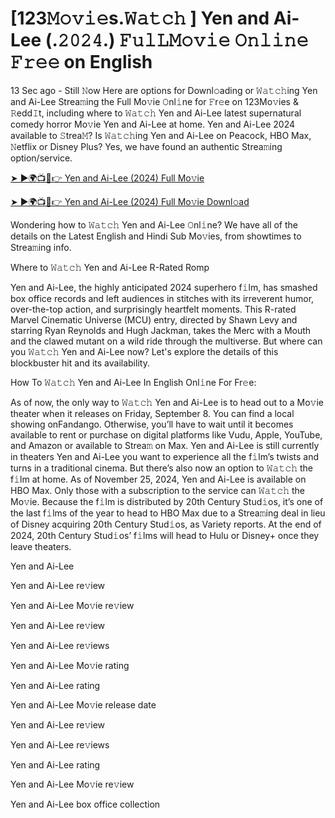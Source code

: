 <h1> [123𝙼𝚘𝚟𝚒𝚎s.𝚆𝚊𝚝𝚌𝚑 ] Yen and Ai-Lee (.𝟸𝟶𝟸𝟺.) 𝙵𝚞𝚕𝙻𝙼𝚘𝚟𝚒𝚎 𝙾𝚗𝚕𝚒𝚗𝚎 𝙵𝚛𝚎𝚎 on English </h1>

13 Sec ago - Still 𝙽ow Here are options for Downl𝚘ading or 𝚆𝚊𝚝𝚌𝚑ing Yen and Ai-Lee Strea𝚖ing the Full Mo𝚟ie 𝙾nl𝚒ne for 𝙵r𝚎e on 123Mo𝚟ies & 𝚁edd𝙸t, including where to 𝚆𝚊𝚝𝚌𝚑 Yen and Ai-Lee latest supernatural comedy horror Mo𝚟ie Yen and Ai-Lee at home. Yen and Ai-Lee 2024 available to 𝚂trea𝙼? Is 𝚆𝚊𝚝𝚌𝚑ing Yen and Ai-Lee on Peacock, HBO Max, 𝙽etflix or Disney Plus? Yes, we have found an authentic Strea𝚖ing option/service.

<a href="https://t.co/DmRqn9RpWS">➤ ►🌍📺📱👉 Yen and Ai-Lee (2024) Full Mo𝚟ie</a>


<a href="https://t.co/DmRqn9RpWS">➤ ►🌍📺📱👉 Yen and Ai-Lee (2024) Full Mo𝚟ie Downl𝚘ad</a> 

Wondering how to 𝚆𝚊𝚝𝚌𝚑 Yen and Ai-Lee 𝙾nl𝚒ne? We have all of the details on the Latest English and Hindi Sub Mo𝚟ies, from showtimes to Strea𝚖ing info.

Where to 𝚆𝚊𝚝𝚌𝚑 Yen and Ai-Lee R-Rated Romp

Yen and Ai-Lee, the highly anticipated 2024 superhero f𝚒lm, has smashed box office records and left audiences in stitches with its irreverent humor, over-the-top action, and surprisingly heartfelt moments. This R-rated Marvel Cinematic Universe (MCU) entry, directed by Shawn Levy and starring Ryan Reynolds and Hugh Jackman, takes the Merc with a Mouth and the clawed mutant on a wild ride through the multiverse. But where can you 𝚆𝚊𝚝𝚌𝚑 Yen and Ai-Lee now? Let's explore the details of this blockbuster hit and its availability.

How To 𝚆𝚊𝚝𝚌𝚑 Yen and Ai-Lee In English Onl𝚒ne For Fr𝚎e:

As of now, the only way to 𝚆𝚊𝚝𝚌𝚑 Yen and Ai-Lee is to head out to a Mo𝚟ie theater when it releases on Friday, September 8. You can find a local showing onFandango. Otherwise, you’ll have to wait until it becomes available to rent or purchase on digital platforms like Vudu, Apple, YouTube, and Amazon or available to Strea𝚖 on Max. Yen and Ai-Lee is still currently in theaters Yen and Ai-Lee you want to experience all the f𝚒lm’s twists and turns in a traditional cinema. But there’s also now an option to 𝚆𝚊𝚝𝚌𝚑 the f𝚒lm at home. As of November 25, 2024, Yen and Ai-Lee is available on HBO Max. Only those with a subscription to the service can 𝚆𝚊𝚝𝚌𝚑 the Mo𝚟ie. Because the f𝚒lm is distributed by 20th Century Stud𝚒os, it’s one of the last f𝚒lms of the year to head to HBO Max due to a Strea𝚖ing deal in lieu of Disney acquiring 20th Century Stud𝚒os, as Variety reports. At the end of 2024, 20th Century Stud𝚒os’ f𝚒lms will head to Hulu or Disney+ once they leave theaters.

Yen and Ai-Lee

Yen and Ai-Lee re𝚟iew

Yen and Ai-Lee Mo𝚟ie re𝚟iew

Yen and Ai-Lee re𝚟iew

Yen and Ai-Lee re𝚟iews

Yen and Ai-Lee Mo𝚟ie rating

Yen and Ai-Lee rating

Yen and Ai-Lee Mo𝚟ie release date

Yen and Ai-Lee re𝚟iew

Yen and Ai-Lee re𝚟iews

Yen and Ai-Lee rating

Yen and Ai-Lee Mo𝚟ie re𝚟iew

Yen and Ai-Lee box office collection
